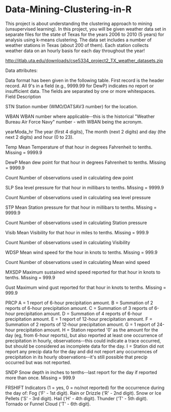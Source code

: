 # Data-Mining-Clustering-in-R
This project is about understanding the clustering approach to mining (unsupervised learning). In this project, you will be given weather data set in separate files for the state of Texas for the years 2006 to 2010 (5 years) for analysis using k-means clustering. The data set includes a number of weather stations in Texas (about 200 of them). Each station
collects weather data on an hourly basis for each day throughout the year!

http://itlab.uta.edu/downloads/cse5334_project2_TX_weather_datasets.zip

Data attributes:

Data format has been given in the following table. First record is the header
record. All 9's in a field (e.g., 9999.99 for DewP) indicates no report or
insufficient data.
The fields are separated by one or more whitespaces.
Field Description

STN Station number (WMO/DATSAV3 number) for the location.

WBAN WBAN number where applicable--this is the historical
"Weather Bureau Air Force Navy" number - with WBAN
being the acronym.

yearModa_hr The year (first 4 digits), The month (next 2 digits) and day
(the next 2 digits) and hour (0 to 23).

Temp Mean Temperature of that hour in degrees Fahrenheit to
tenths. Missing = 9999.9

DewP Mean dew point for that hour in degrees Fahrenheit to
tenths. Missing = 9999.9

Count Number of observations used in calculating dew point

SLP Sea level pressure for that hour in millibars to tenths.
Missing = 9999.9

Count Number of observations used in calculating sea level
pressure

STP Mean Station pressure for that hour in millibars to tenths.
Missing = 9999.9

Count Number of observations used in calculating Station
pressure

Visib Mean Visibility for that hour in miles to tenths. Missing =
999.9

Count Number of observations used in calculating Visibility

WDSP Mean wind speed for the hour in knots to tenths. Missing
= 999.9

Count Number of observations used in calculating Mean wind
speed

MXSDP Maximum sustained wind speed reported for that hour in
knots to tenths. Missing = 999.9

Gust Maximum wind gust reported for that hour in knots to
tenths. Missing = 999.9

PRCP A = 1 report of 6-hour precipitation amount.
B = Summation of 2 reports of 6-hour precipitation
amount.
C = Summation of 3 reports of 6-hour precipitation
amount.
D = Summation of 4 reports of 6-hour precipitation
amount.
E = 1 report of 12-hour precipitation amount.
F = Summation of 2 reports of 12-hour precipitation
amount.
G = 1 report of 24-hour precipitation amount.
H = Station reported '0' as the amount for the day (eg, from
6-hour reports), but also reported at least one occurrence
of precipitation in hourly, observations--this could indicate
a trace occurred, but should be considered as incomplete
data for the day.
I = Station did not report any precip data for the day and
did not report any occurrences of precipitation in its hourly
observations--it's still possible that precip occurred but was
not reported.

SNDP Snow depth in inches to tenths--last report for the day if
reported more than once. Missing = 999.9

FRSHIFT Indicators (1 = yes, 0 = no/not reported) for the occurrence
during the day of: Fog ('F' - 1st digit).
Rain or Drizzle ('R' - 2nd digit).
Snow or Ice Pellets ('S' - 3rd digit).
Hail ('H' - 4th digit).
Thunder ('T' - 5th digit).
Tornado or Funnel Cloud ('T' - 6th digit).

